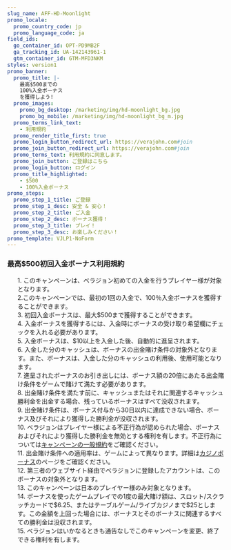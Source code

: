 ```yaml
---
slug_name: AFF-HD-Moonlight
promo_locale:
  promo_country_code: jp
  promo_language_code: ja
field_ids:
  go_container_id: OPT-PD9MB2F
  ga_tracking_id: UA-142143961-1
  gtm_container_id: GTM-MFD3NKM
styles: version1
promo_banner:
  promo_title: |-
    最高$500までの
    100%入金ボーナス
    を獲得しよう!
  promo_images:
    promo_bg_desktop: /marketing/img/hd-moonlight_bg.jpg
    promo_bg_mobile: /marketing/img/hd-moonlight_bg_m.jpg
  promo_terms_link_text:
    - 利用規約
  promo_render_title_first: true
  promo_login_button_redirect_url: https://verajohn.com#join
  promo_join_button_redirect_url: https://verajohn.com#join
  promo_terms_text: 利用規約に同意します。
  promo_join_button: ご登録はこちら
  promo_login_button: ログイン
  promo_title_highlighted:
    - $500
    - 100%入金ボーナス
promo_steps:
  promo_step_1_title: ご登録
  promo_step_1_desc: 安全 & 安心！
  promo_step_2_title: ご入金
  promo_step_2_desc: ボーナス獲得！
  promo_step_3_title: プレイ！
  promo_step_3_desc: お楽しみください！
promo_template: VJLP1-NoForm
---
```

  <h3 class="text-left">最高$500初回入金ボーナス利用規約</h3>
  <ul class="terms-ul">
            <p>1. このキャンペーンは、ベラジョン初めての入金を行うプレイヤー様が対象となります。<br>2.このキャンペーンでは、最初の1回の入金で、100％入金ボーナスを獲得することができます。<br>3. 初回入金ボーナスは、最大$500まで獲得することができます。<br>4. 入金ボーナスを獲得するには、入金時にボーナスの受け取り希望欄にチェックを入れる必要があります。<br>5. 入金ボーナスは、$10以上を入金した後、自動的に進呈されます。<br>6. 入金した分のキャッシュは、ボーナスの出金賭け条件の対象外となります。また、ボーナスは、入金した分のキャッシュの利用後、使用可能となります。<br>7. 進呈されたボーナスのお引き出しには、ボーナス額の20倍にあたる出金賭け条件をゲームで賭けて満たす必要があります。<br>8. 出金賭け条件を満たす前に、キャッシュまたはそれに関連するキャッシュ勝利金を出金する場合、残っているボーナスはすべて没収されます。<br>9. 出金賭け条件は、ボーナス付与から30日以内に達成できない場合、ボーナス及びそれにより獲得した勝利金が没収されます。<br>10. ベラジョンはプレイヤー様による不正行為が認められた場合、ボーナスおよびそれにより獲得した勝利金を無効とする権利を有します。不正行為については<a href="https://www.verajohn.com/ja/about/promotions-terms-and-conditions">キャンペーンの一般規約</a>をご確認ください。<br>11. 出金賭け条件への適用率は、ゲームによって異なります。詳細は<a href="https://casino.verajohn.com/ja/about/our-casino-bonuses">カジノボーナス</a>のページをご確認ください。<br>12. 第三者のウェブサイト経由でベラジョンに登録したアカウントは、このボーナスの対象外となります。<br>13. このキャンペーンは日本のプレイヤー様のみ対象となります。<br>14. ボーナスを使ったゲームプレイでの1度の最大賭け額は、スロット/スクラッチカードで$6.25、またはテーブルゲーム/ライブカジノまで$25とします。この金額を上回った場合には、ボーナスとそのボーナスに関連するすべての勝利金は没収されます。<br>15. ベラジョンはいかなるときも通告なしでこのキャンペーンを変更、終了できる権利を有します。</p>
  </ul>
